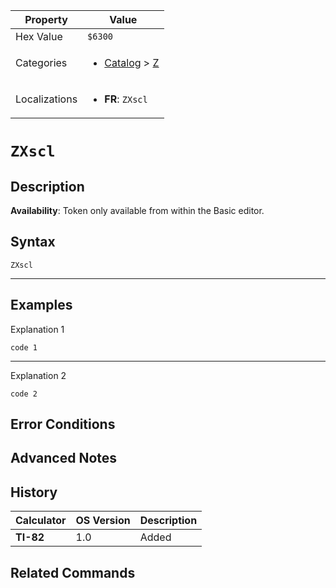 | Property      | Value |
|---------------|-------|
| Hex Value     | `$6300`|
| Categories    | <ul><li>[Catalog](<../categories/Catalog.md>) > [Z](<../categories/Catalog.md#Z>)</li></ul> |
| Localizations | <ul><li><b>FR</b>: `ZXscl`</li></ul> |

# `ZXscl`

## Description



<b>Availability</b>: Token only available from within the Basic editor.

## Syntax
`ZXscl`

<hr>

## Examples

Explanation 1
```ti-basic
code 1
```
---
Explanation 2
```ti-basic
code 2
```

## Error Conditions


## Advanced Notes


## History
| Calculator | OS Version | Description |
|------------|------------|-------------|
| <b>TI-82</b> | 1.0 | Added

## Related Commands

    